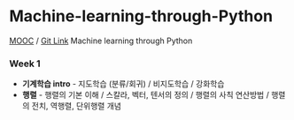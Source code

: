 # Machine-learning-through-Python

[MOOC](http://www.kmooc.kr/courses/course-v1:HGUk+HGU05+2021_T2/course/) / [Git Link](https://github.com/idebtor/KMOOC-ML)
Machine learning through Python

### Week 1
+ **기계학습 intro** - 지도학습 (분류/회귀) / 비지도학습 / 강화학습
+ **행렬** - 행렬의 기본 이해 / 스칼라, 벡터, 텐서의 정의 / 행렬의 사칙 연산방법 / 행렬의 전치, 역행렬, 단위행렬 개념

